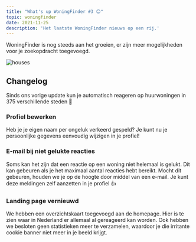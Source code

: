 ```yaml
---
title: "What's up WoningFinder #3 😊"
topic: woningfinder
date: 2021-11-25
description: 'Het laatste WoningFinder nieuws op een rij.'
---
```


WoningFinder is nog steeds aan het groeien, er zijn meer mogelijkheden voor je zoekopdracht toegevoegd.

![houses](https://static.woningfinder.nl/news/houses.jpg)

## Changelog

Sinds ons vorige update kun je automatisch reageren op huurwoningen in 375 verschillende steden 🎉

### Profiel bewerken

Heb je je eigen naam per ongeluk verkeerd gespeld? Je kunt nu je persoonlijke gegevens eenvoudig wijzigen in je profiel!

### E-mail bij niet gelukte reacties

Soms kan het zijn dat een reactie op een woning niet helemaal is gelukt. Dit kan gebeuren als je het maximaal aantal reacties hebt bereikt. Mocht dit gebeuren, houden we je op de hoogte door middel van een e-mail. Je kunt deze meldingen zelf aanzetten in je profiel 👍

### Landing page vernieuwd

We hebben een overzichtskaart toegevoegd aan de homepage.
Hier is te zien waar in Nederland er allemaal al gereageerd kan worden.
Ook hebben we besloten geen statistieken meer te verzamelen, waardoor je die irritante cookie banner niet meer in je beeld krijgt.

